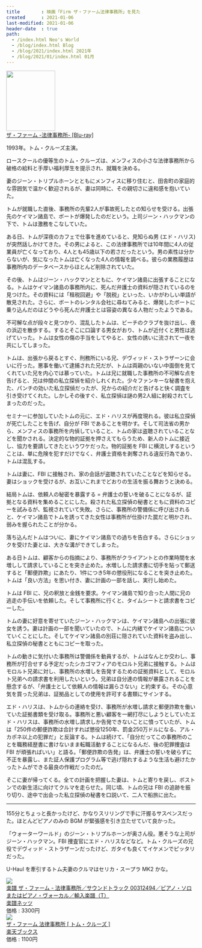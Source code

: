 ```yaml
---
title        : 映画「Firm ザ・ファーム法律事務所」を見た
created      : 2021-01-06
last-modified: 2021-01-06
header-date  : true
path:
  - /index.html Neo's World
  - /blog/index.html Blog
  - /blog/2021/index.html 2021年
  - /blog/2021/01/index.html 01月
---
```


<div class="ad-amazon">
  <div class="ad-amazon-image">
    <a href="https://www.amazon.co.jp/dp/B005KOK53I?tag=neos21-22&amp;linkCode=osi&amp;th=1&amp;psc=1">
      <img src="https://m.media-amazon.com/images/I/51J1gIuOsvL._SL160_.jpg" width="130" height="160">
    </a>
  </div>
  <div class="ad-amazon-info">
    <div class="ad-amazon-title">
      <a href="https://www.amazon.co.jp/dp/B005KOK53I?tag=neos21-22&amp;linkCode=osi&amp;th=1&amp;psc=1">ザ・ファーム -法律事務所- [Blu-ray]</a>
    </div>
  </div>
</div>

1993年。トム・クルーズ主演。

ロースクールの優等生のトム・クルーズは、メンフィスの小さな法律事務所から破格の給料と手厚い福利厚生を提示され、就職を決める。

妻のジーン・トリプルホーンとともにメンフィスに移り住むと、田舎町の家庭的な雰囲気で温かく歓迎されるが、妻は同時に、その親切さに違和感を抱いていた。

トムが就職した直後、事務所の先輩2人が事故死したとの知らせを受ける。出張先のケイマン諸島で、ボートが爆発したのだという。上司ジーン・ハックマンの下で、トムは激務をこなしていた。

ある日、トムが深夜のカフェで仕事を進めていると、見知らぬ男 (エド・ハリス) が突然話しかけてきた。その男によると、この法律事務所では10年間に4人の従業員が亡くなっており、4人とも45歳以下の若さだったという。男の素性は分からないが、気になったトムは亡くなった4人の情報を調べる。彼らの業務履歴は事務所内のデータベースからほとんど削除されていた。

その後、トムはジーン・ハックマンとともに、ケイマン諸島に出張することになる。トムはケイマン諸島の事務所内に、死んだ弁護士の資料が隠されているのを見つけた。その資料には「租税回避」や「脱税」といった、いかがわしい単語が散見された。さらに、ボートのレンタル会社に尋ねてみると、爆発したボートに乗り込んだのはどうやら死んだ弁護士とは容姿の異なる人物だったようである。

不可解な点が段々と見つかり、混乱したトムは、ビーチのクラブを抜け出し、夜の浜辺を散歩する。するとそこに口論する男女がおり、トムが近付くと男性は逃げていった。トムは女性の傷の手当をしてやると、女性の誘いに流されて一夜を共にしてしまった。

トムは、出張から戻るとすぐ、刑務所にいる兄、デヴィッド・ストラザーンに会いに行った。悪事を働いて逮捕された兄だが、トムは両親のいない中面倒を見てくれていた兄を内心では慕っていた。トムは兄に就職した事務所の不可解な点を告げると、兄は仲間の私立探偵を紹介しれくれた。少々ファンキーな秘書を抱えた、パンチの効いた私立探偵だったが、兄からの紹介だと告げると快く調査を引き受けてくれた。しかしその後すぐ、私立探偵は謎の男2人組に射殺されてしまったのだった。

セミナーに参加していたトムの元に、エド・ハリスが再度現れる。彼は私立探偵が死亡したことを告げ、自分が FBI であることを明かす。そして司法省の男から、メンフィスの事務所を内偵していること、トムの家は盗聴されていることなどを聞かされる。決定的な物的証拠を押さえてもらうため、新人のトムに接近し、協力を要請してきたというワケだった。物的証拠を FBI に横流しするということは、単に危険を犯すだけでなく、弁護士資格を剥奪される違反行為であり、トムは混乱する。

トムは妻に、FBI に接触され、家の会話が盗聴されていたことなどを知らせる。妻はショックを受けるが、お互いこれまでどおりの生活を振る舞おうと決める。

結局トムは、依頼人の秘密を暴露する = 弁護士の誓いを破ることになるが、証拠となる資料を集めることにした。殺された私立探偵の秘書とともに資料のコピーを試みるが、監視されていて失敗。さらに、事務所の警備係に呼び出されると、ケイマン諸島でトムを誘ってきた女性は事務所が仕掛けた罠だと明かされ、弱みを握られたことが分かる。

落ち込んだトムはついに、妻にケイマン諸島での過ちを告白する。さらにショックを受けた妻とは、大きな溝ができてしまった。

ある日トムは、顧客からの指摘により、事務所がクライアントとの作業時間を水増しして請求していることを突き止めた。水増しした請求書に切手を貼って郵送すると「郵便詐欺」にあたり、1件につき5年の懲役刑になることを突き止めた。トムは「良い方法」を思い付き、妻に計画の一部を話し、実行し始めた。

トムは FBI に、兄の釈放と金銭を要求。ケイマン諸島で知り合った人間に兄の逃走の手伝いを依頼した。そして事務所に行くと、タイムシートと請求書をコピーした。

トムの妻に好意を寄せていたジーン・ハックマンは、ケイマン諸島への出張に彼女を誘う。妻は計画の一部を聞いていたので、トムに内緒でケイマン諸島についていくことにした。そしてケイマン諸島の別荘に隠されていた資料を盗み出し、私立探偵の秘書とともにコピーを取った。

トムの動きに気付いた事務所は警備係を動員するが、トムはなんとか交わし、事務所が打合せする予定だったシカゴマフィアのモロルト兄弟に接触する。トムはモロルト兄弟に対し、事務所の水増しを告発するための証拠資料として、モロルト兄弟への請求書を利用したいという。兄弟は自分達の情報が暴露されることを懸念するが、「弁護士として依頼人の情報は漏らさない」と約束する。その心意気を買った兄弟は、証拠品としての使用を許可する書類にサインする。

エド・ハリスは、トムからの連絡を受け、事務所が水増し請求と郵便詐欺を働いていた証拠書類を受け取る。事務所と悪い顧客を一網打尽にしようとしていたエド・ハリスは、事務所の水増し請求しか告発できないことに憤っていたが、トムは「250件の郵便詐欺は合計すれば懲役1250年、罰金250万ドルになる、アル・カポネ以上の犯罪だ」と反論する。トムは続けて、「自分だってこの事務所のことを職務経歴書に書けないまま転職活動することになるんだ、後の犯罪捜査は FBI が頑張ればいい」と語る。「郵便詐欺の告発」は、弁護士の誓いを破らずに不正を暴露し、また証人保護プログラム等で逃げ隠れするような生活も避けたかったトムができる最良の作戦だったのだ。

そこに妻が帰ってくる。全ての計画を把握した妻は、トムと寄りを戻し、ボストンでの新生活に向けてクルマを走らせた。同じ頃、トムの兄は FBI の追跡を振り切り、途中で出会った私立探偵の秘書を口説いて、二人で船旅に出た。

-----

155分とちょっと長かったけど、かなりスリリングで手に汗握るサスペンスだった。ほとんどピアノのみの BGM が緊張感を引き立たせていて良かった。

「ウォーターワールド」のジーン・トリプルホーンが奥さん役。悪そうな上司がジーン・ハックマン。FBI 捜査官にエド・ハリスなどなど。トム・クルーズの兄役でデヴィッド・ストラザーンだったけど、ガタイも良くてイケメンでピッタリだった。

U-Haul を牽引するトム夫妻のクルマはセリカ・スープラ MK2 かな。

<div class="ad-rakuten">
  <div class="ad-rakuten-image">
    <a href="https://hb.afl.rakuten.co.jp/hgc/g00ru052.waxyc866.g00ru052.waxyd091/?pc=https%3A%2F%2Fitem.rakuten.co.jp%2Fgakufu-nets%2F147442%2F&amp;m=http%3A%2F%2Fm.rakuten.co.jp%2Fgakufu-nets%2Fi%2F10058103%2F">
      <img src="https://thumbnail.image.rakuten.co.jp/@0_mall/gakufu-nets/cabinet/147001-148000/147442.jpg?_ex=128x128">
    </a>
  </div>
  <div class="ad-rakuten-info">
    <div class="ad-rakuten-title">
      <a href="https://hb.afl.rakuten.co.jp/hgc/g00ru052.waxyc866.g00ru052.waxyd091/?pc=https%3A%2F%2Fitem.rakuten.co.jp%2Fgakufu-nets%2F147442%2F&amp;m=http%3A%2F%2Fm.rakuten.co.jp%2Fgakufu-nets%2Fi%2F10058103%2F">楽譜 ザ・ファーム - 法律事務所／サウンドトラック 00312494／ピアノ・ソロまたはピアノ・ヴォーカル／輸入楽譜（T）</a>
    </div>
    <div class="ad-rakuten-shop">
      <a href="https://hb.afl.rakuten.co.jp/hgc/g00ru052.waxyc866.g00ru052.waxyd091/?pc=https%3A%2F%2Fwww.rakuten.co.jp%2Fgakufu-nets%2F&amp;m=http%3A%2F%2Fm.rakuten.co.jp%2Fgakufu-nets%2F">楽譜ネッツ</a>
    </div>
    <div class="ad-rakuten-price">価格 : 3300円</div>
  </div>
</div>

<div class="ad-rakuten">
  <div class="ad-rakuten-image">
    <a href="https://hb.afl.rakuten.co.jp/hgc/g00q0722.waxyc9ff.g00q0722.waxyd017/?pc=https%3A%2F%2Fitem.rakuten.co.jp%2Fbook%2F3967616%2F&amp;m=http%3A%2F%2Fm.rakuten.co.jp%2Fbook%2Fi%2F11592234%2F">
      <img src="https://thumbnail.image.rakuten.co.jp/@0_mall/book/cabinet/6075/4988113756075.jpg?_ex=128x128">
    </a>
  </div>
  <div class="ad-rakuten-info">
    <div class="ad-rakuten-title">
      <a href="https://hb.afl.rakuten.co.jp/hgc/g00q0722.waxyc9ff.g00q0722.waxyd017/?pc=https%3A%2F%2Fitem.rakuten.co.jp%2Fbook%2F3967616%2F&amp;m=http%3A%2F%2Fm.rakuten.co.jp%2Fbook%2Fi%2F11592234%2F">ザ・ファーム 法律事務所 [ トム・クルーズ ]</a>
    </div>
    <div class="ad-rakuten-shop">
      <a href="https://hb.afl.rakuten.co.jp/hgc/g00q0722.waxyc9ff.g00q0722.waxyd017/?pc=https%3A%2F%2Fwww.rakuten.co.jp%2Fbook%2F&amp;m=http%3A%2F%2Fm.rakuten.co.jp%2Fbook%2F">楽天ブックス</a>
    </div>
    <div class="ad-rakuten-price">価格 : 1100円</div>
  </div>
</div>
